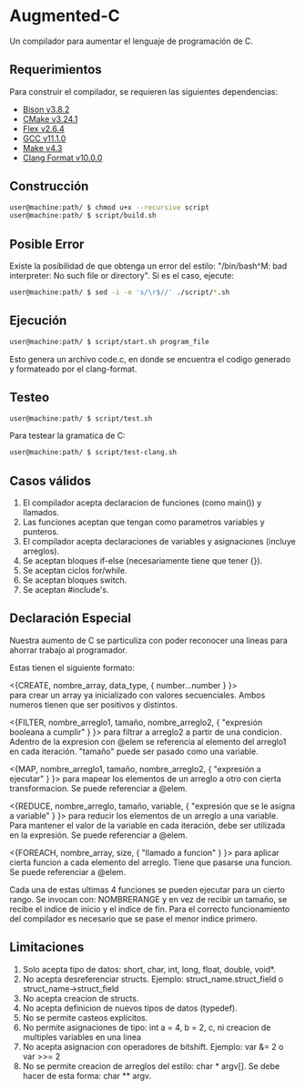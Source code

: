 # Augmented-C
 Un compilador para aumentar el lenguaje de programación de C.

## Requerimientos

Para construir el compilador, se requieren las siguientes dependencias:

* [Bison v3.8.2](https://www.gnu.org/software/bison/)
* [CMake v3.24.1](https://cmake.org/)
* [Flex v2.6.4](https://github.com/westes/flex)
* [GCC v11.1.0](https://gcc.gnu.org/)
* [Make v4.3](https://www.gnu.org/software/make/)
* [Clang Format v10.0.0](https://clang.llvm.org/docs/ClangFormat.html)

## Construcción

```bash
user@machine:path/ $ chmod u+x --recursive script
user@machine:path/ $ script/build.sh
```

## Posible Error

Existe la posibilidad de que obtenga un error del estilo: "/bin/bash^M: bad interpreter: No such file or directory".
Si es el caso, ejecute:

```bash
user@machine:path/ $ sed -i -e 's/\r$//' ./script/*.sh 
```

## Ejecución

```bash
user@machine:path/ $ script/start.sh program_file
```
Esto genera un archivo code.c, en donde se encuentra el codigo generado y formateado por el clang-format.


## Testeo

```bash
user@machine:path/ $ script/test.sh
```

Para testear la gramatica de C:

```bash
user@machine:path/ $ script/test-clang.sh
```

## Casos válidos

1) El compilador acepta declaracion de funciones (como main()) y llamados.
2) Las funciones aceptan que tengan como parametros variables y punteros.
3) El compilador acepta declaraciones de variables y asignaciones (incluye arreglos).
4) Se aceptan bloques if-else (necesariamente tiene que tener {}).
5) Se aceptan ciclos for/while.
6) Se aceptan bloques switch.
7) Se aceptan #include's.

## Declaración Especial
Nuestra aumento de C se particuliza con poder reconocer una lineas para ahorrar trabajo al programador.

Estas tienen el siguiente formato:

<{CREATE, nombre_array, data_type, { number...number } }>   
para crear un array ya inicializado con valores secuenciales.
Ambos numeros tienen que ser positivos y distintos.

<{FILTER, nombre_arreglo1, tamaño, nombre_arreglo2, { "expresión booleana a cumplir"  } }>
para filtrar a arreglo2 a partir de una condicion. Adentro de la expresion con @elem se referencia al elemento del arreglo1 en cada iteración. "tamaño" puede ser pasado como una variable.

<{MAP, nombre_arreglo1, tamaño, nombre_arreglo2, { "expresión a ejecutar" } }>
para mapear los elementos de un arreglo a otro con cierta transformacion. Se puede referenciar a @elem.

<{REDUCE, nombre_arreglo, tamaño, variable, { "expresión que se le asigna a variable" } }>
para reducir los elementos de un arreglo a una variable. Para mantener el valor de la variable en cada iteración, debe ser utilizada en la expresión. Se puede referenciar a @elem.

<{FOREACH, nombre_array, size, { "llamado a funcion" } }>
para aplicar cierta funcion a cada elemento del arreglo. Tiene que pasarse una funcion. Se puede referenciar a @elem.

Cada una de estas ultimas 4 funciones se pueden ejecutar para un cierto rango.
Se invocan con: NOMBRERANGE y en vez de recibir un tamaño, se recibe el indice de inicio y el indice de fin.
Para el correcto funcionamiento del compilador es necesario que se pase el menor indice primero.


## Limitaciones

1) Solo acepta tipo de datos: short, char, int, long, float, double, void*.
2) No acepta desreferenciar structs. Ejemplo: struct_name.struct_field  o  struct_name->struct_field
3) No acepta creacion de structs.
4) No acepta definicion de nuevos tipos de datos (typedef).
5) No se permite casteos explicitos.
6) No permite asignaciones de tipo: int a = 4, b = 2, c, ni creacion de multiples variables en una linea
7) No acepta asignacion con operadores de bitshift. Ejemplo: var &= 2  o var >>= 2
8) No se permite creacion de arreglos del estilo: char * argv[]. Se debe hacer de esta forma: char ** argv.

